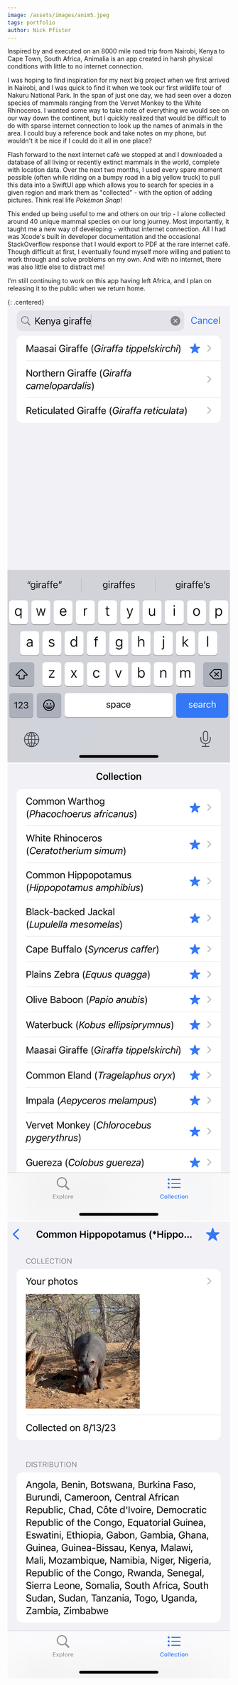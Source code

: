 ```yaml
---
image: /assets/images/anim5.jpeg
tags: portfolio
author: Nick Pfister
---
```

Inspired by and executed on an 8000 mile road trip from Nairobi, Kenya to Cape Town, South Africa, Animalia is an app created in harsh physical conditions with little to no internet connection.

I was hoping to find inspiration for my next big project when we first arrived in Nairobi, and I was quick to find it when we took our first wildlife tour of Nakuru National Park. In the span of just one day, we had seen over a dozen species of mammals ranging from the Vervet Monkey to the White Rhinoceros. I wanted some way to take note of everything we would see on our way down the continent, but I quickly realized that would be difficult to do with sparse internet connection to look up the names of animals in the area. I could buy a reference book and take notes on my phone, but wouldn't it be nice if I could do it all in one place?

Flash forward to the next internet cafè we stopped at and I downloaded a database of all living or recently extinct mammals in the world, complete with location data. Over the next two months, I used every spare moment possible (often while riding on a bumpy road in a big yellow truck) to pull this data into a SwiftUI app which allows you to search for species in a given region and mark them as "collected" - with the option of adding pictures. Think real life *Pokémon Snap*!

This ended up being useful to me and others on our trip - I alone collected around 40 unique mammal species on our long journey. Most importantly, it taught me a new way of developing - without internet connection. All I had was Xcode's built in developer documentation and the occasional StackOverflow response that I would export to PDF at the rare internet cafè. Though difficult at first, I eventually found myself more willing and patient to work through and solve problems on my own. And with no internet, there was also little else to distract me!

I'm still continuing to work on this app having left Africa, and I plan on releasing it to the public when we return home.

{: .centered}
![](/assets/images/anim1.jpeg) ![](/assets/images/anim2.jpeg) ![](/assets/images/anim3.jpeg)